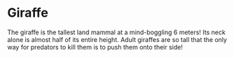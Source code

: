 # Giraffe

The giraffe is the tallest land mammal at a mind-boggling 6 meters! Its neck
alone is almost half of its entire height. Adult giraffes are so tall that the
only way for predators to kill them is to push them onto their side!
